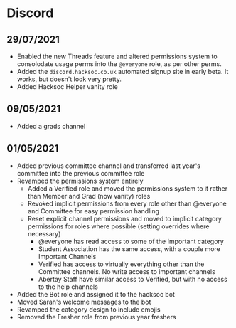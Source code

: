 # Discord

## 29/07/2021

* Enabled the new Threads feature and altered permissions system to consolodate usage perms into the `@everyone` role, as per other perms.
* Added the `discord.hacksoc.co.uk` automated signup site in early beta. It works, but doesn't look very pretty.
* Added Hacksoc Helper vanity role

## 09/05/2021

* Added a grads channel

## 01/05/2021

* Added previous committee channel and transferred last year's committee into the previous committee role
* Revamped the permissions system entirely
  * Added a Verified role and moved the permissions system to it rather than Member and Grad \(now vanity\) roles
  * Revoked implicit permissions from every role other than @everyone and Committee for easy permission handling
  * Reset explicit channel permissions and moved to implicit category permissions for roles where possible \(setting overrides where necessary\)
    * @everyone has read access to some of the Important category
    * Student Association has the same access, with a couple more Important Channels
    * Verified has access to virtually everything other than the Committee channels. No write access to important channels
    * Abertay Staff have similar access to Verified, but with no access to the help channels
* Added the Bot role and assigned it to the hacksoc bot
* Moved Sarah's welcome messages to the bot
* Revamped the category design to include emojis
* Removed the Fresher role from previous year freshers
